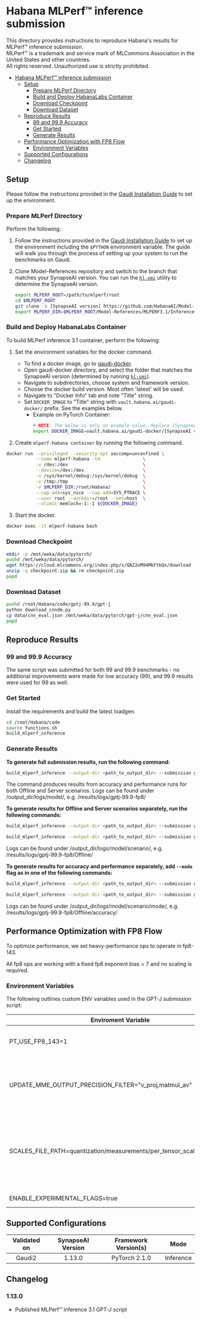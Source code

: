 # Habana MLPerf™ inference submission
This directory provides instructions to reproduce Habana's results for MLPerf™ inference submission.\
MLPerf™ is a trademark and service mark of MLCommons Association in the United States and other countries.\
All rights reserved. Unauthorized use is strictly prohibited.

- [Habana MLPerf™ inference submission](#habana-mlperf-inference-submission)
  - [Setup](#setup)
    - [Prepare MLPerf Directory](#prepare-mlperf-directory)
    - [Build and Deploy HabanaLabs Container](#build-and-deploy-habanalabs-container)
    - [Download Checkpoint](#download-checkpoint)
    - [Download Dataset](#download-dataset)
  - [Reproduce Results](#reproduce-results)
    - [99 and 99.9 Accuracy](#99-and-999-accuracy)
    - [Get Started](#get-started)
    - [Generate Results](#generate-results)
  - [Performance Optimization with FP8 Flow](#performance-optimization-with-fp8-flow)
    - [Environment Variables](#environment-variables)
  - [Supported Configurations](#supported-configurations)
  - [Changelog](#changelog)

## Setup

Please follow the instructions provided in the [Gaudi Installation Guide](https://docs.habana.ai/en/latest/Installation_Guide/index.html) to set up the environment.

### Prepare MLPerf Directory

Perform the following:

1. Follow the instructions provided in the [Gaudi Installation
Guide](https://docs.habana.ai/en/latest/Installation_Guide/index.html) to set up the
environment including the `$PYTHON` environment variable.
The guide will walk you through the process of setting up your system to run the benchmarks on Gaudi.

2. Clone Model-References repository and switch to the branch that matches your SynapseAI version. You can run the
[`hl-smi`](https://docs.habana.ai/en/latest/Management_and_Monitoring/System_Management_Tools_Guide/System_Management_Tools.html#hl-smi-utility-options)
utility to determine the SynapseAI version.

    ```bash
    export MLPERF_ROOT=/path/to/mlperf/root
    cd $MLPERF_ROOT
    git clone -b [SynapseAI version] https://github.com/HabanaAI/Model-References
    export MLPERF_DIR=$MLPERF_ROOT/Model-References/MLPERF3.1/Inference
    ```

### Build and Deploy HabanaLabs Container

To build MLPerf inference 3.1 container, perform the following:

1. Set the environment variables for the docker command.
   * To find a docker image, go to [gaudi-docker](https://vault.habana.ai/ui/repos/tree/General/gaudi-docker).
   * Open gaudi-docker directory, and select the folder that matches the SynapseAI version (determined by running [`hl-smi`](https://docs.habana.ai/en/latest/System_Management_Tools_Guide/System_Management_Tools.html#hl-smi-utility-options)).
   * Navigate to subdirectories, choose system and framework version.
   * Choose the docker build version. Most often 'latest' will be used.
   * Navigate to "Docker Info" tab and note "Title" string.
   * Set `DOCKER_IMAGE` to "Title" string with `vault.habana.ai/gaudi-docker/` prefix. See the examples below.
      * Example on PyTorch Container:
          ```bash
          # NOTE: The below is only an example value. Replace [SynapseAI version] and [PT version] to match your setup and Supported Configuration.
          export DOCKER_IMAGE=vault.habana.ai/gaudi-docker/[SynapseAI version]/ubuntu20.04/habanalabs/pytorch-installer-[PT Version]:latest
          ```


2. Create `mlperf-habana container` by running the following command.

```bash
docker run --privileged --security-opt seccomp=unconfined \
           --name mlperf-habana -td                \
           -v /dev:/dev                            \
           --device=/dev:/dev                      \
           -v /sys/kernel/debug:/sys/kernel/debug  \
           -v /tmp:/tmp                            \
           -v $MLPERF_DIR:/root/Habana/            \
           --cap-add=sys_nice --cap-add=SYS_PTRACE \
           --user root --workdir=/root --net=host  \
           --ulimit memlock=-1:-1 ${DOCKER_IMAGE}
```

3. Start the docker.
```bash
docker exec -it mlperf-habana bash
```

### Download Checkpoint
```bash
mkdir -p /mnt/weka/data/pytorch/
pushd /mnt/weka/data/pytorch/
wget https://cloud.mlcommons.org/index.php/s/QAZ2oM94MkFtbQx/download  --output-document checkpoint.zip
unzip -q checkpoint.zip && rm checkpoint.zip
popd
```

### Download Dataset
```bash
pushd /root/Habana/code/gptj-99.9/gpt-j
python download_cnndm.py
cp data/cnn_eval.json /mnt/weka/data/pytorch/gpt-j/cnn_eval.json
popd
```

##  Reproduce Results
### 99 and 99.9 Accuracy
The same script was submitted for both 99 and 99.9 benchmarks - no additional improvements were made for low accuracy (99), and 99.9 results were used for 99 as well.

### Get Started
Install the requirements and build the latest loadgen.

```bash
cd /root/Habana/code
source functions.sh
build_mlperf_inference
```
### Generate Results
**To generate full submission results, run the following command:**
```bash
build_mlperf_inference --output-dir <path_to_output_dir> --submission gptj-99.9-fp8
```
The command produces results from accuracy and performance runs for both Offline and Server scenarios.
Logs can be found under /output_dir/logs/model/, e.g. /results/logs/gptj-99.9-fp8/


**To generate results for Offline and Server scenarios separately, run the following commands:**
```bash
build_mlperf_inference --output-dir <path_to_output_dir> --submission gptj-99.9-fp8_Offline
```

```bash
build_mlperf_inference --output-dir <path_to_output_dir> --submission gptj-99.9-fp8_Server
```
Logs can be found under /output_dir/logs/model/scenario/, e.g. /results/logs/gptj-99.9-fp8/Offline/

**To generate results for accuracy and performance separately, add ```--mode``` flag as in one of the following commands:**
```bash
build_mlperf_inference --output-dir <path_to_output_dir> --submission gptj-99.9-fp8_Server --mode acc
```
```bash
build_mlperf_inference --output-dir <path_to_output_dir> --submission gptj-99.9-fp8_Offline --mode perf
```

Logs can be found under /output_dir/logs/model/scenario/mode/, e.g. /results/logs/gptj-99.9-fp8/Offline/accuracy/

## Performance Optimization with FP8 Flow
To optimize performance, we set heavy-performance ops to operate in fp8-143.

All fp8 ops are working with a fixed fp8 exponent bias = 7 and no scaling is required.

### Environment Variables
The following outlines custom ENV variables used in the GPT-J submission script:

| Enviroment Variable                                                   	| Effect                                                                                                                                                                  	|
|-------------------------------------------------------------------------	|-------------------------------------------------------------------------------------------------------------------------------------------------------------------------	|
| PT_USE_FP8_143=1                                                        	| Sets PT backend fp8 flavor to fp8_143                                                                                                                                   	|
| UPDATE_MME_OUTPUT_PRECISION_FILTER="v_proj,matmul_av"                   	| Allows the specified MME layer to output fp8 for performance optimization.                                                                                              	|
| SCALES_FILE_PATH=quantization/measurements/per_tensor_scales_gpt_j.json 	| Loads per-tensor scales required for fp8 quantization. If not provided, no scaling is applied.                                                                          	|
| ENABLE_EXPERIMENTAL_FLAGS=true                                          	| Enables the above flags                                                                                                                                                     	|

## Supported Configurations

| Validated on | SynapseAI Version | Framework Version(s) |   Mode   |
| :----------: | :---------------: | :------------------: | :------: |
|    Gaudi2    |      1.13.0       |    PyTorch 2.1.0     | Inference |

## Changelog
### 1.13.0
- Published MLPerf™ inference 3.1 GPT-J script